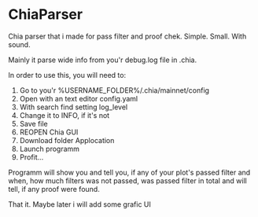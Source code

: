 # ChiaParser
Chia parser that i made for pass filter and proof chek.
Simple. Small. With sound.

Mainly it parse wide info from you'r debug.log file in .chia.

In order to use this, you will need to:
1. Go to you'r %USERNAME_FOLDER%/.chia/mainnet/config
2. Open with an text editor config.yaml
3. With search find setting log_level
4. Change it to INFO, if it's not
5. Save file
6. REOPEN Chia GUI
7. Download folder Applocation
8. Launch programm
9. Profit...

Programm will show you and tell you, if any of your plot's passed filter and when, 
how much filters was not passed, was passed filter in total and will tell, if any proof 
were found.

That it. 
Maybe later i will add some grafic UI
